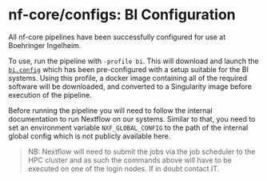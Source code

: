 # nf-core/configs: BI Configuration

All nf-core pipelines have been successfully configured for use at Boehringer Ingelheim.

To use, run the pipeline with `-profile bi`. This will download and launch the [`bi.config`](../conf/bi.config) which has been pre-configured with a setup suitable for the BI systems. Using this profile, a docker image containing all of the required software will be downloaded, and converted to a Singularity image before execution of the pipeline.

Before running the pipeline you will need to follow the internal documentation to run Nextflow on our systems. Similar to that, you need to set an environment variable `NXF_GLOBAL_CONFIG` to the path of the internal global config which is not publicly available here.

> NB: Nextflow will need to submit the jobs via the job scheduler to the HPC cluster and as such the commands above will have to be executed on one of the login nodes. If in doubt contact IT.
